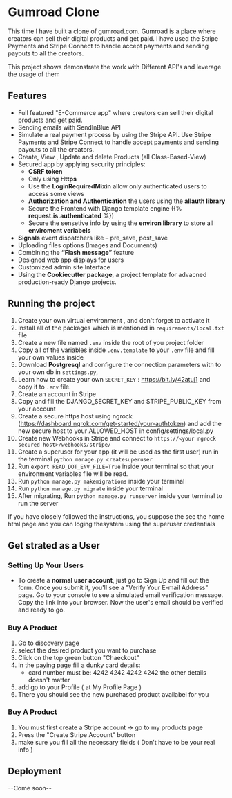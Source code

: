 # Gumroad Clone


This time I have built a clone of gumroad.com. Gumroad is a place where creators can sell their digital products and get paid. I have used the Stripe Payments and Stripe Connect to handle accept payments and sending payouts to all the creators.

This project shows demonstrate the work with Different API's and leverage the usage of them   

## Features
- Full featured "E-Commerce app" where creators can sell their digital products and get paid. 
- Sending emails with SendInBlue API
- Simulate a real payment process by using the Stripe API. Use Stripe Payments and Stripe Connect to handle accept payments and sending payouts to all the creators.
- Create,  View , Update and delete Products (all Class-Based-View)
- Secured app by applying security principles:
     - **CSRF token**
     - Only using **Https**
     - Use the **LoginRequiredMixin** allow only authenticated users to access some views
     - **Authorization and Authentication** the users using the **allauth library**
     - Secure the Frontend with Django template engine ({% **request.is.authenticated** %})
     - Secure the sensetive info by using the **environ library** to store all **enviroment veriabels**
- **Signals** event dispatchers like – pre_save, post_save
- Uploading files options (Images and Documents)
- Combining the **“Flash message”** feature
- Designed web app displays for users
- Customized admin site Interface
- Using the **Cookiecutter package**, a project template for advacned production-ready Django projects.




## Running the project
1. Create your own virtual environment , and  don't forget to activate it
2. Install all of the packages which is mentioned in ```requirements/local.txt``` file
3. Create a new file named ```.env``` inside the root of you project folder
4. Copy all of the variables inside ```.env.template``` to your ```.env``` file and fill your own values inside 
5. Download **Postgresql** and configure the connection parameters with to your own db in ```settings.py```, 
6. Learn how to create your own ```SECRET_KEY``` : https://bit.ly/42atuj1 and copy it to ```.env``` file.
7. Create an account in Stripe
8. Copy and fill the DJANGO_SECRET_KEY and STRIPE_PUBLIC_KEY from your account 
9. Create a secure https host using ngrock (https://dashboard.ngrok.com/get-started/your-authtoken) and add the new secure host to your ALLOWED_HOST in config/settings/local.py
10. Create new Webhooks in Stripe and connect to ```https://<your ngrock secured host>/webhooks/stripe/```
11. Create a superuser for your app (it will be used as the first user) run in the terminal ```python manage.py createsuperuser ```
12. Run ```export READ_DOT_ENV_FILE=True``` inside your terminal so that your environment variables file will be read.
13. Run ```python manage.py makemigrations``` inside your terminal
14. Run ```python manage.py migrate``` inside your terminal
15.  After migrating, Run ```python manage.py runserver``` inside your terminal to run the server

If you have closely followed the instructions, you suppose the see the home html page and you can loging thesystem using the superuser credentials



## Get strated as a User

### Setting Up Your Users

-   To create a **normal user account**, just go to Sign Up and fill out the form. Once you submit it, you'll see a "Verify Your E-mail Address" page. Go to your console to see a simulated email verification message. Copy the link into your browser. Now the user's email should be verified and ready to go.

### Buy A Product
1. Go to discovery page
2. select the desired product you want to purchase
3. Click on the top green button "Chaeckout"
4. In the paying page fill a dunky card details:
      - card number must be: 4242 4242 4242 4242 the other details doesn't matter
6. add go to your Profile ( at My Profile Page )
7. There you should see the new purchased product availabel for you
### Buy A Product
1. You must first create a Stripe account -> go to my products page
2. Press the "Create Stripe Account" button
3. make sure you fill all the necessary fields ( Don't have to be your real info )


## Deployment

--Come soon--
